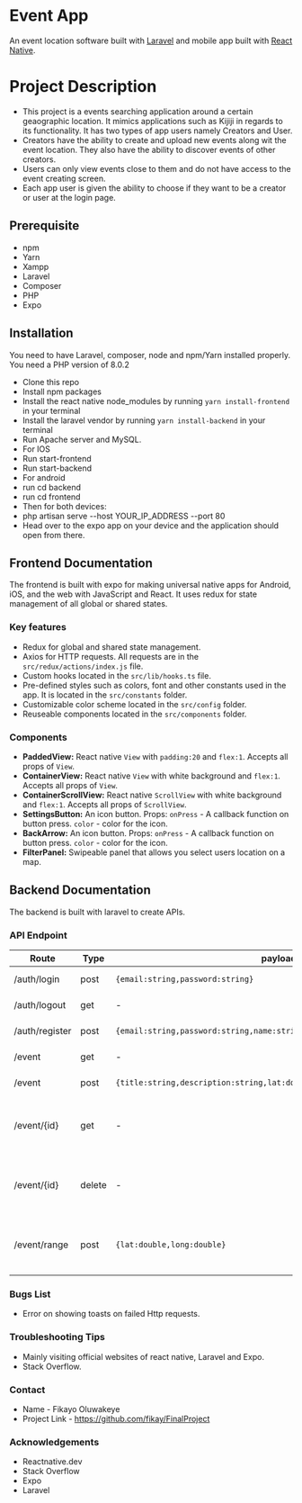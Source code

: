 # Event App

An event location software built with [Laravel](https://laravel.com/) and mobile app built with [React Native](https://reactnative.dev/).

# Project Description
- This project is a events searching application around a certain geaographic location. It mimics applications such as Kijiji in regards to its functionality. It has two types of app users namely Creators and User.
- Creators have the ability to create and upload new events along wit the event location. They also have the ability to discover events of other creators.
- Users can only view events close to them and do not have access to the event creating screen.
- Each app user is given the ability to choose if they want to be a creator or user at the login page.

## Prerequisite
- npm
- Yarn
- Xampp
- Laravel
- Composer
- PHP
- Expo


## Installation

You need to have Laravel, composer, node and npm/Yarn installed properly.
You need a PHP version of 8.0.2

- Clone this repo
- Install npm packages
- Install the react native node_modules by running `yarn install-frontend` in your terminal
- Install the laravel vendor by running `yarn install-backend` in your terminal
- Run Apache server and MySQL.
- For IOS
- Run start-frontend
- Run start-backend
- For android
- run cd backend
- run cd frontend
- Then for both devices:
- php artisan serve --host YOUR_IP_ADDRESS --port 80
- Head over to the expo app on your device and the application should open from there.


## Frontend Documentation

The frontend is built with expo for making universal native apps for Android, iOS, and the web with JavaScript and React. It uses redux for state management of all global or shared states.

### Key features

- Redux for global and shared state management.
- Axios for HTTP requests. All requests are in the `src/redux/actions/index.js` file.
- Custom hooks located in the `src/lib/hooks.ts` file.
- Pre-defined styles such as colors, font and other constants used in the app. It is located in the `src/constants` folder.
- Customizable color scheme located in the `src/config` folder.
- Reuseable components located in the `src/components` folder.

### Components

- **PaddedView:** React native `View` with `padding:20` and `flex:1`. Accepts all props of `View`.
- **ContainerView:** React native `View` with white background and `flex:1`. Accepts all props of `View`.
- **ContainerScrollView:** React native `ScrollView` with white background and `flex:1`. Accepts all props of `ScrollView`.
- **SettingsButton:** An icon button. Props: `onPress` - A callback function on button press. `color` - color for the icon.
- **BackArrow:** An icon button. Props: `onPress` - A callback function on button press. `color` - color for the icon.
- **FilterPanel:** Swipeable panel that allows you select users location on a map.

## Backend Documentation

The backend is built with laravel to create APIs.

### API Endpoint

| Route          | Type   | payload                                                                   | description                                           |
| -------------- | ------ | ------------------------------------------------------------------------- | ----------------------------------------------------- |
| /auth/login    | post   | `{email:string,password:string}`                                          | login the user                                        |
| /auth/logout   | get    | -                                                                         | logout the user                                       |
| /auth/register | post   | `{email:string,password:string,name:string,password_confirmation:string}` | register the user                                     |
| /event         | get    | -                                                                         | get all events                                        |
| /event         | post   | `{title:string,description:string,lat:double,long:double}`                | create an event                                       |
| /event/{id}    | get    | -                                                                         | get one event. `id` is the id of an event to fetch    |
| /event/{id}    | delete | -                                                                         | delete one event. `id` is the id of an event to fetch |
| /event/range   | post   | `{lat:double,long:double}`                                                | get all events within a range of coords               |

### Bugs List
- Error on showing toasts on failed Http requests.

### Troubleshooting Tips
- Mainly visiting official websites of react native, Laravel and Expo.
- Stack Overflow.

### Contact
- Name - Fikayo Oluwakeye
- Project Link - https://github.com/fikay/FinalProject

### Acknowledgements
- Reactnative.dev
- Stack Overflow
- Expo
- Laravel


